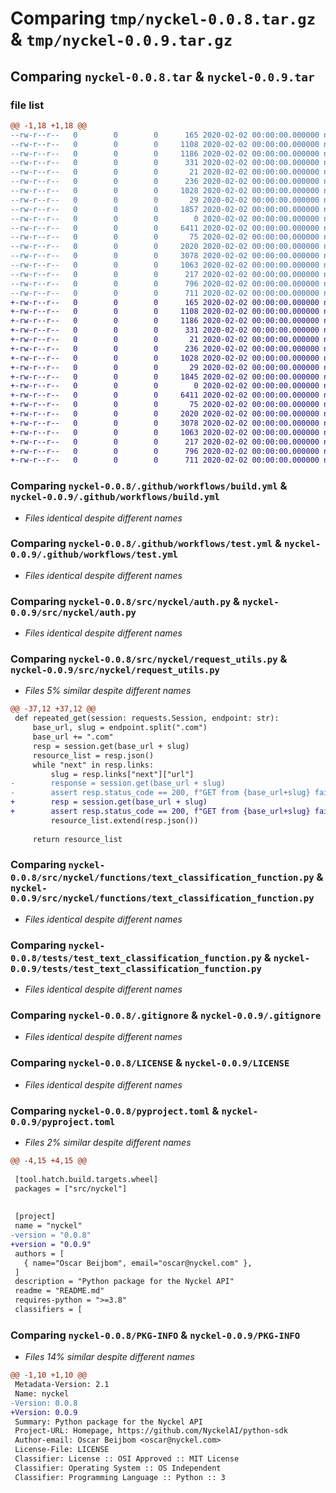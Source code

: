 # Comparing `tmp/nyckel-0.0.8.tar.gz` & `tmp/nyckel-0.0.9.tar.gz`

## Comparing `nyckel-0.0.8.tar` & `nyckel-0.0.9.tar`

### file list

```diff
@@ -1,18 +1,18 @@
--rw-r--r--   0        0        0      165 2020-02-02 00:00:00.000000 nyckel-0.0.8/requirements.txt
--rw-r--r--   0        0        0     1108 2020-02-02 00:00:00.000000 nyckel-0.0.8/.github/workflows/build.yml
--rw-r--r--   0        0        0     1186 2020-02-02 00:00:00.000000 nyckel-0.0.8/.github/workflows/test.yml
--rw-r--r--   0        0        0      331 2020-02-02 00:00:00.000000 nyckel-0.0.8/.vscode/settings.json
--rw-r--r--   0        0        0       21 2020-02-02 00:00:00.000000 nyckel-0.0.8/src/nyckel/__about__.py
--rw-r--r--   0        0        0      236 2020-02-02 00:00:00.000000 nyckel-0.0.8/src/nyckel/__init__.py
--rw-r--r--   0        0        0     1028 2020-02-02 00:00:00.000000 nyckel-0.0.8/src/nyckel/auth.py
--rw-r--r--   0        0        0       29 2020-02-02 00:00:00.000000 nyckel-0.0.8/src/nyckel/config.py
--rw-r--r--   0        0        0     1857 2020-02-02 00:00:00.000000 nyckel-0.0.8/src/nyckel/request_utils.py
--rw-r--r--   0        0        0        0 2020-02-02 00:00:00.000000 nyckel-0.0.8/src/nyckel/functions/__init__.py
--rw-r--r--   0        0        0     6411 2020-02-02 00:00:00.000000 nyckel-0.0.8/src/nyckel/functions/text_classification_function.py
--rw-r--r--   0        0        0       75 2020-02-02 00:00:00.000000 nyckel-0.0.8/src/nyckel/functions/utils.py
--rw-r--r--   0        0        0     2020 2020-02-02 00:00:00.000000 nyckel-0.0.8/tests/test_text_classification_function.py
--rw-r--r--   0        0        0     3078 2020-02-02 00:00:00.000000 nyckel-0.0.8/.gitignore
--rw-r--r--   0        0        0     1063 2020-02-02 00:00:00.000000 nyckel-0.0.8/LICENSE
--rw-r--r--   0        0        0      217 2020-02-02 00:00:00.000000 nyckel-0.0.8/README.md
--rw-r--r--   0        0        0      796 2020-02-02 00:00:00.000000 nyckel-0.0.8/pyproject.toml
--rw-r--r--   0        0        0      711 2020-02-02 00:00:00.000000 nyckel-0.0.8/PKG-INFO
+-rw-r--r--   0        0        0      165 2020-02-02 00:00:00.000000 nyckel-0.0.9/requirements.txt
+-rw-r--r--   0        0        0     1108 2020-02-02 00:00:00.000000 nyckel-0.0.9/.github/workflows/build.yml
+-rw-r--r--   0        0        0     1186 2020-02-02 00:00:00.000000 nyckel-0.0.9/.github/workflows/test.yml
+-rw-r--r--   0        0        0      331 2020-02-02 00:00:00.000000 nyckel-0.0.9/.vscode/settings.json
+-rw-r--r--   0        0        0       21 2020-02-02 00:00:00.000000 nyckel-0.0.9/src/nyckel/__about__.py
+-rw-r--r--   0        0        0      236 2020-02-02 00:00:00.000000 nyckel-0.0.9/src/nyckel/__init__.py
+-rw-r--r--   0        0        0     1028 2020-02-02 00:00:00.000000 nyckel-0.0.9/src/nyckel/auth.py
+-rw-r--r--   0        0        0       29 2020-02-02 00:00:00.000000 nyckel-0.0.9/src/nyckel/config.py
+-rw-r--r--   0        0        0     1845 2020-02-02 00:00:00.000000 nyckel-0.0.9/src/nyckel/request_utils.py
+-rw-r--r--   0        0        0        0 2020-02-02 00:00:00.000000 nyckel-0.0.9/src/nyckel/functions/__init__.py
+-rw-r--r--   0        0        0     6411 2020-02-02 00:00:00.000000 nyckel-0.0.9/src/nyckel/functions/text_classification_function.py
+-rw-r--r--   0        0        0       75 2020-02-02 00:00:00.000000 nyckel-0.0.9/src/nyckel/functions/utils.py
+-rw-r--r--   0        0        0     2020 2020-02-02 00:00:00.000000 nyckel-0.0.9/tests/test_text_classification_function.py
+-rw-r--r--   0        0        0     3078 2020-02-02 00:00:00.000000 nyckel-0.0.9/.gitignore
+-rw-r--r--   0        0        0     1063 2020-02-02 00:00:00.000000 nyckel-0.0.9/LICENSE
+-rw-r--r--   0        0        0      217 2020-02-02 00:00:00.000000 nyckel-0.0.9/README.md
+-rw-r--r--   0        0        0      796 2020-02-02 00:00:00.000000 nyckel-0.0.9/pyproject.toml
+-rw-r--r--   0        0        0      711 2020-02-02 00:00:00.000000 nyckel-0.0.9/PKG-INFO
```

### Comparing `nyckel-0.0.8/.github/workflows/build.yml` & `nyckel-0.0.9/.github/workflows/build.yml`

 * *Files identical despite different names*

### Comparing `nyckel-0.0.8/.github/workflows/test.yml` & `nyckel-0.0.9/.github/workflows/test.yml`

 * *Files identical despite different names*

### Comparing `nyckel-0.0.8/src/nyckel/auth.py` & `nyckel-0.0.9/src/nyckel/auth.py`

 * *Files identical despite different names*

### Comparing `nyckel-0.0.8/src/nyckel/request_utils.py` & `nyckel-0.0.9/src/nyckel/request_utils.py`

 * *Files 5% similar despite different names*

```diff
@@ -37,12 +37,12 @@
 def repeated_get(session: requests.Session, endpoint: str):
     base_url, slug = endpoint.split(".com")
     base_url += ".com"
     resp = session.get(base_url + slug)
     resource_list = resp.json()
     while "next" in resp.links:
         slug = resp.links["next"]["url"]
-        response = session.get(base_url + slug)
-        assert resp.status_code == 200, f"GET from {base_url+slug} failed with {response.status_code}, {response.text}."
+        resp = session.get(base_url + slug)
+        assert resp.status_code == 200, f"GET from {base_url+slug} failed with {resp.status_code}, {resp.text}."
         resource_list.extend(resp.json())
 
     return resource_list
```

### Comparing `nyckel-0.0.8/src/nyckel/functions/text_classification_function.py` & `nyckel-0.0.9/src/nyckel/functions/text_classification_function.py`

 * *Files identical despite different names*

### Comparing `nyckel-0.0.8/tests/test_text_classification_function.py` & `nyckel-0.0.9/tests/test_text_classification_function.py`

 * *Files identical despite different names*

### Comparing `nyckel-0.0.8/.gitignore` & `nyckel-0.0.9/.gitignore`

 * *Files identical despite different names*

### Comparing `nyckel-0.0.8/LICENSE` & `nyckel-0.0.9/LICENSE`

 * *Files identical despite different names*

### Comparing `nyckel-0.0.8/pyproject.toml` & `nyckel-0.0.9/pyproject.toml`

 * *Files 2% similar despite different names*

```diff
@@ -4,15 +4,15 @@
 
 [tool.hatch.build.targets.wheel]
 packages = ["src/nyckel"]
 
 
 [project]
 name = "nyckel"
-version = "0.0.8"
+version = "0.0.9"
 authors = [
   { name="Oscar Beijbom", email="oscar@nyckel.com" },
 ]
 description = "Python package for the Nyckel API"
 readme = "README.md"
 requires-python = ">=3.8"
 classifiers = [
```

### Comparing `nyckel-0.0.8/PKG-INFO` & `nyckel-0.0.9/PKG-INFO`

 * *Files 14% similar despite different names*

```diff
@@ -1,10 +1,10 @@
 Metadata-Version: 2.1
 Name: nyckel
-Version: 0.0.8
+Version: 0.0.9
 Summary: Python package for the Nyckel API
 Project-URL: Homepage, https://github.com/NyckelAI/python-sdk
 Author-email: Oscar Beijbom <oscar@nyckel.com>
 License-File: LICENSE
 Classifier: License :: OSI Approved :: MIT License
 Classifier: Operating System :: OS Independent
 Classifier: Programming Language :: Python :: 3
```

